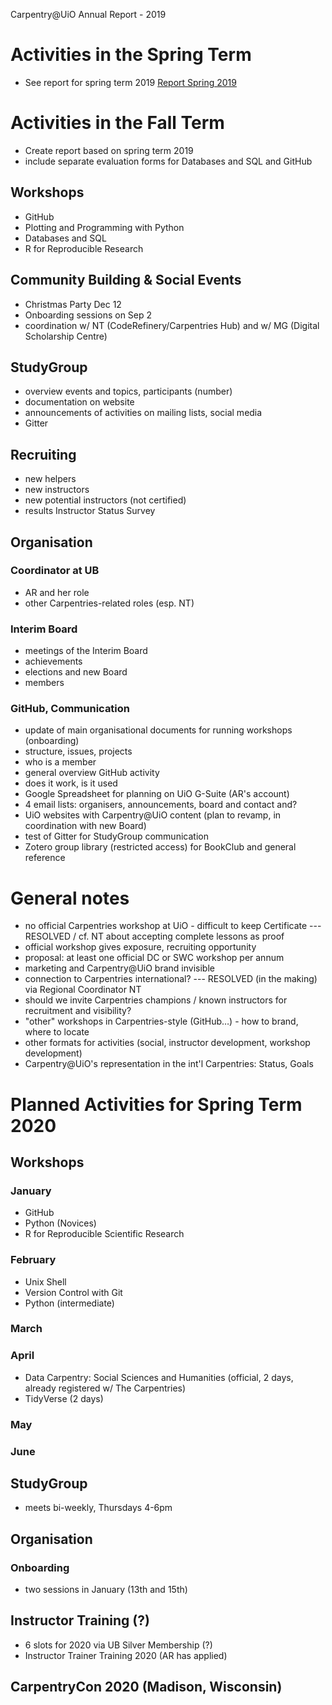 Carpentry@UiO Annual Report - 2019

# Activities in the Spring Term
- See report for spring term 2019 [Report Spring 2019](https://github.com/uio-carpentry/organisational/blob/master/reporting/summary_feedback_carpentries_spring_2019.md)
# Activities in the Fall Term
- Create report based on spring term 2019
- include separate evaluation forms for Databases and SQL and GitHub
## Workshops
- GitHub
- Plotting and Programming with Python
- Databases and SQL
- R for Reproducible Research
## Community Building & Social Events
- Christmas Party Dec 12
- Onboarding sessions on Sep 2
- coordination w/ NT (CodeRefinery/Carpentries Hub) and w/ MG (Digital Scholarship Centre)
## StudyGroup
- overview events and topics, participants (number)
- documentation on website
- announcements of activities on mailing lists, social media
- Gitter
## Recruiting
- new helpers
- new instructors
- new potential instructors (not certified)
- results Instructor Status Survey
## Organisation
### Coordinator at UB
- AR and her role
- other Carpentries-related roles (esp. NT)
### Interim Board
- meetings of the Interim Board
- achievements
- elections and new Board
- members
### GitHub, Communication
- update of main organisational documents for running workshops (onboarding)
- structure, issues, projects
- who is a member
- general overview GitHub activity
- does it work, is it used
- Google Spreadsheet for planning on UiO G-Suite (AR's account)
- 4 email lists: organisers, announcements, board and contact and?
- UiO websites with Carpentry@UiO content (plan to revamp, in coordination with new Board)
- test of Gitter for StudyGroup communication
- Zotero group library (restricted access) for BookClub and general reference
# General notes
- no official Carpentries workshop at UiO - difficult to keep Certificate --- RESOLVED / cf. NT about accepting complete lessons as proof
- official workshop gives exposure, recruiting opportunity
- proposal: at least one official DC or SWC workshop per annum
- marketing and Carpentry@UiO brand invisible
- connection to Carpentries international? --- RESOLVED (in the making) via Regional Coordinator NT
- should we invite Carpentries champions / known instructors for recruitment and visibility?
- "other" workshops in Carpentries-style (GitHub…) - how to brand, where to locate
- other formats for activities (social, instructor development, workshop development)
- Carpentry@UiO's representation in the int'l Carpentries: Status, Goals
# Planned Activities for Spring Term 2020
## Workshops
### January
- GitHub
- Python (Novices)
- R for Reproducible Scientific Research
### February
- Unix Shell
- Version Control with Git
- Python (intermediate)
### March
### April
- Data Carpentry: Social Sciences and Humanities (official, 2 days, already registered w/ The Carpentries)
- TidyVerse (2 days)
### May
### June
## StudyGroup
- meets bi-weekly, Thursdays 4-6pm
## Organisation
### Onboarding
- two sessions in January (13th and 15th)
## Instructor Training (?)
- 6 slots for 2020 via UB Silver Membership (?)
- Instructor Trainer Training 2020 (AR has applied)
## CarpentryCon 2020 (Madison, Wisconsin)
